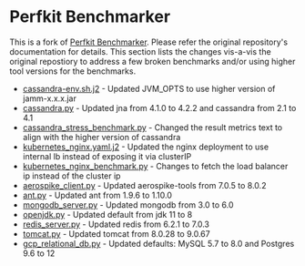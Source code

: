 # Perfkit Benchmarker

This is a fork of [Perfkit Benchmarker](https://github.com/GoogleCloudPlatform/PerfKitBenchmarker). Please refer the original repository's documentation for details. This section lists the changes vis-a-vis the original repostiory to address a few broken benchmarks and/or using higher tool versions for the benchmarks.

*   [cassandra-env.sh.j2](https://github.com/prakhag2/PerfKitBenchmarker/blob/master/perfkitbenchmarker/data/cassandra/cassandra-env.sh.j2) - Updated JVM_OPTS to use higher version of jamm-x.x.x.jar
*   [cassandra.py](https://github.com/prakhag2/PerfKitBenchmarker/blob/master/perfkitbenchmarker/linux_packages/cassandra.py) - Updated jna from 4.1.0 to 4.2.2 and cassandra from 2.1 to 4.1
*   [cassandra_stress_benchmark.py](https://github.com/prakhag2/PerfKitBenchmarker/blob/master/perfkitbenchmarker/linux_benchmarks/cassandra_stress_benchmark.py) - Changed the result metrics text to align with the higher version of cassandra
*   [kubernetes_nginx.yaml.j2](https://github.com/prakhag2/PerfKitBenchmarker/blob/master/perfkitbenchmarker/data/container/kubernetes_nginx/kubernetes_nginx.yaml.j2) - Updated the nginx deployment to use internal lb instead of exposing it via clusterIP
*   [kubernetes_nginx_benchmark.py](https://github.com/prakhag2/PerfKitBenchmarker/blob/master/perfkitbenchmarker/linux_benchmarks/kubernetes_nginx_benchmark.py) - Changes to fetch the load balancer ip instead of the cluster ip
*   [aerospike_client.py](https://github.com/prakhag2/PerfKitBenchmarker/blob/master/perfkitbenchmarker/linux_packages/aerospike_client.py) - Updated aerospike-tools from 7.0.5 to 8.0.2
*   [ant.py](https://github.com/prakhag2/PerfKitBenchmarker/blob/master/perfkitbenchmarker/linux_packages/ant.py) - Updated ant from 1.9.6 to 1.10.0
*   [mongodb_server.py](https://github.com/prakhag2/PerfKitBenchmarker/blob/master/perfkitbenchmarker/linux_packages/mongodb_server.py) - Updated mongodb from 3.0 to 6.0
*   [openjdk.py](https://github.com/prakhag2/PerfKitBenchmarker/blob/master/perfkitbenchmarker/linux_packages/openjdk.py) - Updated default from jdk 11 to 8
*   [redis_server.py](https://github.com/prakhag2/PerfKitBenchmarker/blob/master/perfkitbenchmarker/linux_packages/redis_server.py) - Updated redis from 6.2.1 to 7.0.3
*   [tomcat.py](https://github.com/prakhag2/PerfKitBenchmarker/blob/master/perfkitbenchmarker/linux_packages/tomcat.py) - Updated tomcat from 8.0.28 to 9.0.67
*   [gcp_relational_db.py](https://github.com/prakhag2/PerfKitBenchmarker/blob/master/perfkitbenchmarker/providers/gcp/gcp_relational_db.py) - Updated defaults: MySQL 5.7 to 8.0 and Postgres 9.6 to 12
